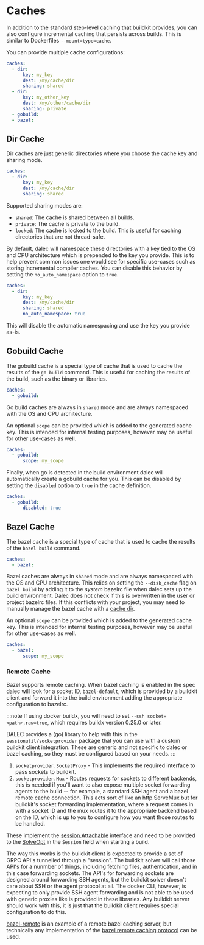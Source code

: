 # Caches

In addition to the standard step-level caching that buildkit provides, you can
also configure incremental caching that persists across builds.
This is similar to Dockerfiles `--mount=type=cache`.

You can provide multiple cache configurations:

```yaml
caches:
  - dir:
      key: my_key
      dest: /my/cache/dir
      sharing: shared
  - dir:
      key: my_other_key
      dest: /my/other/cache/dir
      sharing: private
  - gobuild:
  - bazel:
```

## Dir Cache

Dir caches are just generic directories where you choose the cache key and sharing mode.

```yaml
caches:
  - dir:
      key: my_key
      dest: /my/cache/dir
      sharing: shared
```

Supported sharing modes are:
- `shared`: The cache is shared between all builds.
- `private`: The cache is private to the build.
- `locked`: The cache is locked to the build. This is useful for caching directories that are not thread-safe.

By default, dalec will namespace these directories with a key tied to the OS and
CPU architecture which is prepended to the key you provide. This is to help
prevent common issues one would see for specific use-cases such as storing
incremental compiler caches.
You can disable this behavior by setting the `no_auto_namespace` option to `true`.

```yaml
caches:
  - dir:
      key: my_key
      dest: /my/cache/dir
      sharing: shared
      no_auto_namespace: true
```

This will disable the automatic namespacing and use the key you provide as-is.


## Gobuild Cache

The gobuild cache is a special type of cache that is used to cache the results of
the `go build` command.
This is useful for caching the results of the build, such as the binary or
libraries.

```yaml
caches:
  - gobuild:
```

Go build caches are always in `shared` mode and are always namespaced with the OS and CPU architecture.

An optional `scope` can be provided which is added to the generated cache key.
This is intended for internal testing purposes, however may be useful for other
use-cases as well.

```yaml
caches:
  - gobuild:
      scope: my_scope
```

Finally, when go is detected in the build environment dalec will automatically
create a gobuild cache for you. This can be disabled by setting the `disabled`
option to `true` in the cache definition.

```yaml
caches:
  - gobuild:
      disabled: true
```

## Bazel Cache

The bazel cache is a special type of cache that is used to cache the results of
the `bazel build` command.

```yaml
caches:
  - bazel:
```

Bazel caches are always in `shared` mode and are always namespaced with the OS and CPU architecture.
This relies on setting the `--disk_cache` flag on `bazel build` by adding it to the *system* bazelrc file
when dalec sets up the build environment.
Dalec does not check if this is overwritten in the user or project bazelrc files.
If this conflicts with your project, you may need to manually manage the bazel cache with a [cache dir](#dir-cache).

An optional `scope` can be provided which is added to the generated cache key.
This is intended for internal testing purposes, however may be useful for other
use-cases as well.

```yaml
caches:
  - bazel:
      scope: my_scope
```

### Remote Cache

Bazel supports remote caching. When bazel caching is enabled in the spec dalec will look for a socket ID, `bazel-default`,
which is provided by a buildkit client and forward it into the build environment adding the appropriate configuration to
bazelrc.

:::note
If using docker buildx, you will need to set `--ssh socket=<path>,raw=true`, which requires buildx version 0.25.0 or later.

DALEC provides a (go) library to help with this in the `sessionutil/socketprovider` package that you can use with a custom buildkit client integration.
These are generic and not specific to dalec or bazel caching, so they must be configured based on your needs.
:::

1. `socketprovider.SocketProxy` - This implements the required interface to pass sockets to buildkit.
2. `socketprovider.Mux` - Routes requests for sockets to different backends,
    this is needed if you'll want to also expose multiple socket forwarding agents to the build -- for example, a standard SSH agent and a bazel remote cache connection. This acts sort of like an http.ServeMux but for buildkit's
    socket forwarding implementation, where a request comes in with a socket ID and
    the mux routes it to the appropriate backend based on the ID, which is up to you
    to configure how you want those routes to be handled.

These implement the
[session.Attachable](https://pkg.go.dev/github.com/moby/buildkit/session#Attachable) interface and need to be provided to the
[SolveOpt](https://pkg.go.dev/github.com/moby/buildkit/client#SolveOpt) in the `Session` field when starting a build.

The way this works is the buildkit client is expected to provide a set of GRPC API's tunnelled through a "session".
The buildkit solver will call those API's for a nunmber of things, including fetching files, authentication, and in this case
forwarding sockets.
The API's for forwarding sockets are designed around forwarding SSH agents, but the buildkit solver doesn't care about SSH
or the agent protocol at all.
The docker CLI, however, is expecting to only provide SSH agent forwarding and is not able to be used with generic proxies like
is provided in these libraries.
Any buildkit server should work with this, it is just that the buildkit client requires special configuration to do this.

[bazel-remote](https://github.com/buchgr/bazel-remote) is an example of a remote bazel caching server, but technically any
implementation of the [bazel remote caching protocol](https://bazel.build/remote/caching) can be used.